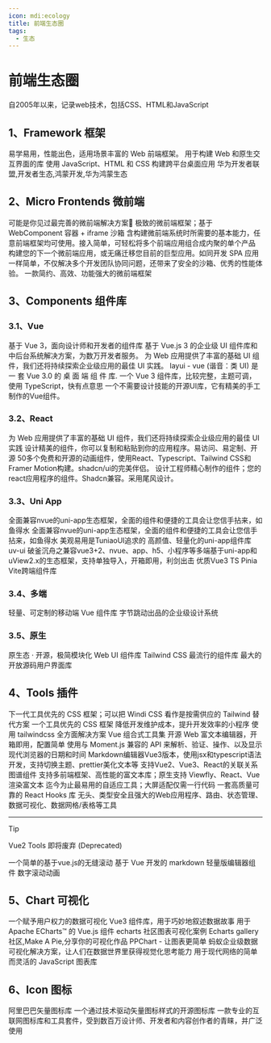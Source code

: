 ```yaml
---
icon: mdi:ecology
title: 前端生态圈
tags:
  - 生态
---
```


# 前端生态圈

<LinkCard title="MDN Web Docs" href="https://developer.mozilla.org/zh-CN/" icon="https://developer.mozilla.org/favicon-48x48.bc390275e955dacb2e65.png"  >
自2005年以来，记录web技术，包括CSS、HTML和JavaScript
</LinkCard>

## 1、Framework 框架

<CardGrid>
  <LinkCard title="Vue.js" href="https://cn.vuejs.org/" icon="https://icon.bqb.cool/?url=cn.vuejs.org" >
  易学易用，性能出色，适用场景丰富的 Web 前端框架。
  </LinkCard>
  <LinkCard title="React" href="https://zh-hans.react.dev/" icon="https://icon.bqb.cool/?url=zh-hans.react.dev" >
  用于构建 Web 和原生交互界面的库
  </LinkCard>
  <LinkCard title="Electron" href="https://electron.nodejs.cn/" icon="https://icon.bqb.cool/?url=electron.nodejs.cn" >
  使用 JavaScript、HTML 和 CSS 构建跨平台桌面应用
  </LinkCard>
  <LinkCard title="HarmonyOS" href="https://developer.huawei.com/consumer/cn/" icon="https://icon.bqb.cool/?url=developer.huawei.com" >
  华为开发者联盟,开发者生态,鸿蒙开发,华为鸿蒙生态
  </LinkCard>
</CardGrid>

## 2、Micro Frontends 微前端

<CardGrid>
  <LinkCard title="qiankun" href="https://qiankun.umijs.org/zh" icon="https://icon.bqb.cool/?url=qiankun.umijs.org" >
  可能是你见过最完善的微前端解决方案🧐
  </LinkCard>
  <LinkCard title="无界" href="https://wujie-micro.github.io/doc/" icon="https://wujie-micro.github.io/doc/wujie.png" >
  极致的微前端框架；基于 WebComponent 容器 + iframe 沙箱
  </LinkCard>
  <LinkCard title="Garfish" href="https://www.garfishjs.org/" icon="https://icon.bqb.cool/?url=www.garfishjs.org" >
  含构建微前端系统时所需要的基本能力，任意前端框架均可使用。接入简单，可轻松将多个前端应用组合成内聚的单个产品
  </LinkCard>
  <LinkCard title="Icestark" href="https://micro-frontends.ice.work/" icon="https://icon.bqb.cool/?url=micro-frontends.ice.work" >
  构建您的下一个微前端应用，或无痛迁移您目前的巨型应用。如同开发 SPA 应用一样简单，不仅解决多个开发团队协同问题，还带来了安全的沙箱、优秀的性能体验。
  </LinkCard>
  <LinkCard title="MicroApp" href="https://jd-opensource.github.io/micro-app/" icon="https://jd-opensource.github.io/micro-app/home/assets/logo.png" >
  一款简约、高效、功能强大的微前端框架
  </LinkCard>
</CardGrid>

## 3、Components 组件库

### 3.1、Vue

<CardGrid>
  <LinkCard title="Element Plus" href="https://element-plus.org/zh-CN/" icon="https://icon.bqb.cool/?url=element-plus.org" >
  基于 Vue 3，面向设计师和开发者的组件库
  </LinkCard>
  <LinkCard title="View Design" href="https://www.iviewui.com/" icon="https://icon.bqb.cool/?url=www.iviewui.com" >
  基于 Vue.js 3 的企业级 UI 组件库和中后台系统解决方案，为数万开发者服务。
  </LinkCard>
  <LinkCard title="Ant Design Vue" href="https://www.antdv.com/components/overview-cn" icon="https://icon.bqb.cool/?url=www.antdv.com" >
  为 Web 应用提供了丰富的基础 UI 组件，我们还将持续探索企业级应用的最佳 UI 实践。
  </LinkCard>
  <LinkCard title="layui - vue" href="https://www.layui-vue.com/zh-CN/index" icon="https://icon.bqb.cool/?url=www.layui-vue.com" >
  layui - vue (谐音：类 UI) 是 一 套 Vue 3.0 的 桌 面 端 组 件 库.
  </LinkCard>
  <LinkCard title="Naïve UI" href="https://www.naiveui.com/zh-CN/" icon="https://icon.bqb.cool/?url=www.naiveui.com" >
  一个 Vue 3 组件库，比较完整，主题可调，使用 TypeScript，快有点意思
  </LinkCard>
  <LinkCard title="Vuetify" href="https://vuetifyjs.com/zh-Hans/" icon="https://icon.bqb.cool/?url=vuetifyjs.com" >
  一个不需要设计技能的开源UI库，它有精美的手工制作的Vue组件。
  </LinkCard>
</CardGrid>

### 3.2、React

<CardGrid>
  <LinkCard title="Ant Design" href="https://ant-design.antgroup.com/" icon="https://icon.bqb.cool/?url=ant-design.antgroup.com" >
  为 Web 应用提供了丰富的基础 UI 组件，我们还将持续探索企业级应用的最佳 UI 实践
  </LinkCard>
  <LinkCard title="shadcn/ui" href="https://www.shadcn.com.cn/" icon="https://icon.bqb.cool/?url=www.shadcn.com.cn" >
  设计精美的组件，你可以复制和粘贴到你的应用程序。易访问、易定制、开源
  </LinkCard>
  <LinkCard title="Magic UI" href="https://magicui.design/" icon="https://icon.bqb.cool/?url=magicui.design" >
  50多个免费和开源的动画组件，使用React、Typescript、Tailwind CSS和Framer Motion构建。shadcn/ui的完美伴侣。
  </LinkCard>
  <LinkCard title="cult/ui" href="https://www.cult-ui.com/" icon="https://icon.bqb.cool/?url=www.cult-ui.com" >
  设计工程师精心制作的组件；您的react应用程序的组件。Shadcn兼容。采用尾风设计。
  </LinkCard>
</CardGrid>

### 3.3、Uni App

<CardGrid>
  <LinkCard title="uView" href="https://www.uviewui.com/" icon="https://icon.bqb.cool/?url=www.uviewui.com" >
  全面兼容nvue的uni-app生态框架，全面的组件和便捷的工具会让您信手拈来，如鱼得水
  </LinkCard>
  <LinkCard title="uView-Plus" href="https://uview-plus.jiangruyi.com/" icon="https://icon.bqb.cool/?url=uview-plus.jiangruyi.com" >
  全面兼容nvue的uni-app生态框架，全面的组件和便捷的工具会让您信手拈来，如鱼得水
  </LinkCard>
  <LinkCard title="TuniaoUI" href="https://vue3.tuniaokj.com/" icon="https://icon.bqb.cool/?url=vue3.tuniaokj.com" >
  美观易用是TuniaoUI追求的
  </LinkCard>
  <LinkCard title="Wot Design Uni" href="https://wot-design-uni.netlify.app/" icon="https://icon.bqb.cool/?url=wot-design-uni.netlify.app" >
  高颜值、轻量化的uni-app组件库
  </LinkCard>
  <LinkCard title="uv-ui" href="https://www.uvui.cn/" icon="https://icon.bqb.cool/?url=www.uvui.cn" >
  uv-ui 破釜沉舟之兼容vue3+2、nvue、app、h5、小程序等多端基于uni-app和uView2.x的生态框架，支持单独导入，开箱即用，利剑出击
  </LinkCard>
  <LinkCard title="TMUI" href="https://tmui.design/" icon="https://icon.bqb.cool/?url=tmui.design" >
  优质Vue3 TS Pinia Vite跨端组件库
  </LinkCard>
</CardGrid>

### 3.4、多端

<CardGrid>
  <LinkCard title="Vant" href="https://vant-ui.github.io/vant/#/zh-CN" icon="https://icon.bqb.cool/?url=vant-ui.github.io" >
  轻量、可定制的移动端 Vue 组件库
  </LinkCard>
  <LinkCard title="Arco.Design" href="https://arco.design/" icon="https://icon.bqb.cool/?url=arco.design" >
  字节跳动出品的企业级设计系统
  </LinkCard>
</CardGrid>

### 3.5、原生

<CardGrid>
  <LinkCard title="Layui" href="https://layui.dev/" icon="https://icon.bqb.cool/?url=layui.dev" >
  原生态 · 开源，极简模块化 Web UI 组件库
  </LinkCard>
  <LinkCard title="daisyUI" href="https://daisyui.com/" icon="https://icon.bqb.cool/?url=daisyui.com" >
  Tailwind CSS 最流行的组件库
  </LinkCard>
  <LinkCard title="UIverse" href="https://uiverse.io/" icon="https://icon.bqb.cool/?url=uiverse.io" >
  最大的开放源码用户界面库
  </LinkCard>
</CardGrid>

## 4、Tools 插件

<CardGrid>
  <LinkCard title="Windi CSS" href="https://cn.windicss.org/" icon="https://icon.bqb.cool/?url=cn.windicss.org" >
  下一代工具优先的 CSS 框架；可以把 Windi CSS 看作是按需供应的 Tailwind 替代方案
  </LinkCard>
  <LinkCard title="TailWind CSS" href="https://tailwind.nodejs.cn/" icon="https://icon.bqb.cool/?url=tailwind.nodejs.cn" >
  一个工具优先的 CSS 框架
  </LinkCard>
  <LinkCard title="weapp-tailwindcss" href="https://weapp-tw.icebreaker.top/" icon="https://icon.bqb.cool/?url=weapp-tw.icebreaker.top" >
  降低开发维护成本，提升开发效率的小程序 使用 tailwindcss 全方面解决方案
  </LinkCard>
  <LinkCard title="VueUse" href="https://vueuse.nodejs.cn/" icon="https://icon.bqb.cool/?url=vueuse.nodejs.cn" >
  Vue 组合式工具集
  </LinkCard>
  <LinkCard title="wangEditor 5" href="https://www.wangeditor.com/" icon="https://icon.bqb.cool/?url=www.wangeditor.com" >
  开源 Web 富文本编辑器，开箱即用，配置简单
  </LinkCard>
  <LinkCard title="Day.js" href="https://day.nodejs.cn/" icon="https://icon.bqb.cool/?url=day.nodejs.cn" >
  使用与 Moment.js 兼容的 API 来解析、验证、操作、以及显示现代浏览器的日期和时间
  </LinkCard>
  <LinkCard title="md-editor-v3" href="https://imzbf.github.io/md-editor-v3/zh-CN/index" icon="https://icon.bqb.cool/?url=imzbf.github.io" >
  Markdown编辑器Vue3版本，使用jsx和typescript语法开发，支持切换主题、prettier美化文本等
  </LinkCard>
  <LinkCard title="relation-graph" href="https://relation-graph.com/" icon="https://icon.bqb.cool/?url=relation-graph.com" >
  支持Vue2、Vue3、React的关联关系图谱组件
  </LinkCard>
  <LinkCard title="TextBus" href="https://textbus.io/" icon="https://icon.bqb.cool/?url=textbus.io" >
  支持多前端框架、高性能的富文本库；原生支持 Viewfly、React、Vue 渲染富文本
  </LinkCard>
  <LinkCard title="Autofit.js" href="https://auto-plugin.github.io/index/autofit.js/" icon="https://auto-plugin.github.io/index/autofit.js/logo.png" >
  迄今为止最易用的自适应工具；大屏适配仅需一行代码
  </LinkCard>
  <LinkCard title="ahooks" href="https://ahooks.js.org/zh-CN" icon="https://icon.bqb.cool/?url=ahooks.js.org" >
  一套高质量可靠的 React Hooks 库
  </LinkCard>
  <LinkCard title="TanStack" href="https://tanstack.com/" icon="https://icon.bqb.cool/?url=tanstack.com" >
  无头、类型安全且强大的Web应用程序、路由、状态管理、数据可视化、数据网格/表格等工具
  </LinkCard>
</CardGrid>

---

> [!tip]
> Vue2 Tools 即将废弃 (Deprecated)

<CardGrid>
  <LinkCard title="vue-seamless-scroll" href="https://chenxuan0000.github.io/vue-seamless-scroll/zh/" icon="https://icon.bqb.cool/?url=chenxuan0000.github.io" >
  一个简单的基于vue.js的无缝滚动
  </LinkCard>
  <LinkCard title="v-md-editor" href="https://code-farmer-i.github.io/vue-markdown-editor" icon="https://icon.bqb.cool/?url=code-farmer-i.github.io" >
  基于 Vue 开发的 markdown 轻量版编辑器组件
  </LinkCard>
  <LinkCard title="Vue CountTo" href="https://panjiachen.github.io/countTo/demo/" icon="https://icon.bqb.cool/?url=panjiachen.github.io" >
  数字滚动动画
  </LinkCard>
</CardGrid>

## 5、Chart 可视化

<CardGrid>
  <LinkCard title="Vue Data UI" href="https://vue-data-ui.graphieros.com/" icon="https://icon.bqb.cool/?url=vue-data-ui.graphieros.com" >
  一个赋予用户权力的数据可视化 Vue3 组件库，用于巧妙地叙述数据故事
  </LinkCard>
  <LinkCard title="Vue-ECharts" href="https://vue-echarts.dev/" icon="https://icon.bqb.cool/?url=vue-echarts.dev" >
  用于 Apache ECharts™ 的 Vue.js 组件
  </LinkCard>
  <LinkCard title="Makeapie" href="https://www.makeapie.cn/echarts" icon="https://icon.bqb.cool/?url=www.makeapie.cn" >
  echarts 社区图表可视化案例
  </LinkCard>
  <LinkCard title="Echarts Dome" href="https://www.isqqw.com/" icon="https://icon.bqb.cool/?url=www.isqqw.com" >
  Echarts gallery 社区,Make A Pie,分享你的可视化作品
  </LinkCard>
  <LinkCard title="PPChart" href="https://www.ppchart.com/" icon="https://icon.bqb.cool/?url=www.ppchart.com" >
  PPChart - 让图表更简单
  </LinkCard>
  <LinkCard title="AntV" href="https://antv.antgroup.com/zh" icon="https://icon.bqb.cool/?url=antv.antgroup.com" >
  蚂蚁企业级数据可视化解决方案，让人们在数据世界里获得视觉化思考能力
  </LinkCard>
  <LinkCard title="Chart.js" href="https://chartjs.cn/" icon="https://icon.bqb.cool/?url=chartjs.cn" >
  用于现代网络的简单而灵活的 JavaScript 图表库
  </LinkCard>
</CardGrid>

## 6、Icon 图标

<CardGrid>
  <LinkCard title="IconFont" href="https://www.iconfont.cn/" icon="https://icon.bqb.cool/?url=www.iconfont.cn" >
  阿里巴巴矢量图标库
  </LinkCard>
  <LinkCard title="IconPark" href="https://iconpark.oceanengine.com/" icon="https://icon.bqb.cool/?url=iconpark.oceanengine.com" >
  一个通过技术驱动矢量图标样式的开源图标库
  </LinkCard>
  <LinkCard title="Font Awesome" href="https://fa6.dashgame.com/" icon="https://icon.bqb.cool/?url=fa6.dashgame.com" >
  一款专业的互联网图标库和工具套件，受到数百万设计师、开发者和内容创作者的青睐，并广泛使用
  </LinkCard>
</CardGrid>
